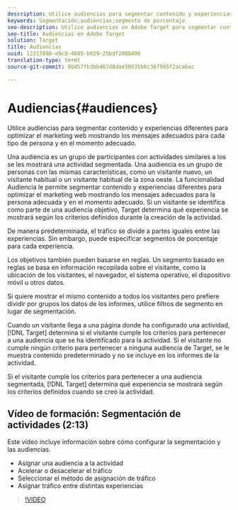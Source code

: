 ```yaml
---
description: Utilice audiencias para segmentar contenido y experiencias diferentes para optimizar el marketing web mostrando los mensajes adecuados para cada tipo de persona y en el momento adecuado.
keywords: Segmentación;audiencias;segmento de porcentaje
seo-description: Utilice audiencias en Adobe Target para segmentar contenido y experiencias diferentes para optimizar el marketing web mostrando los mensajes adecuados para la persona adecuada y en el momento adecuado.
seo-title: Audiencias en Adobe Target
solution: Target
title: Audiencias
uuid: 12317898-e9c9-4605-b659-25bdf200849b
translation-type: tm+mt
source-git-commit: 8bd57fb3bb467d8dae50535b6c367995f2acabac

---
```



# Audiencias{#audiences}

Utilice audiencias para segmentar contenido y experiencias diferentes para optimizar el marketing web mostrando los mensajes adecuados para cada tipo de persona y en el momento adecuado.

Una audiencia es un grupo de participantes con actividades similares a los se les mostrará una actividad segmentada.  Una audiencia es un grupo de personas con las mismas características, como un visitante nuevo, un visitante habitual o un visitante habitual de la zona oeste. La funcionalidad Audiencia le permite segmentar contenido y experiencias diferentes para optimizar el marketing web mostrando los mensajes adecuados para la persona adecuada y en el momento adecuado. Si un visitante se identifica como parte de una audiencia objetivo, Target determina qué experiencia se mostrará según los criterios definidos durante la creación de la actividad.

De manera predeterminada, el tráfico se divide a partes iguales entre las experiencias. Sin embargo, puede especificar segmentos de porcentaje para cada experiencia.

Los objetivos también pueden basarse en reglas. Un segmento basado en reglas se basa en información recopilada sobre el visitante, como la ubicación de los visitantes, el navegador, el sistema operativo, el dispositivo móvil u otros datos.

Si quiere mostrar el mismo contenido a todos los visitantes pero prefiere dividir por grupos los datos de los informes, utilice filtros de segmento en lugar de segmentación.

Cuando un visitante llega a una página donde ha configurado una actividad, [!DNL Target] determina si el visitante cumple los criterios para pertenecer a una audiencia que se ha identificado para la actividad. Si el visitante no cumple ningún criterio para pertenecer a ninguna audiencia de Target, se le muestra contenido predeterminado y no se incluye en los informes de la actividad.

Si el visitante cumple los criterios para pertenecer a una audiencia segmentada, [!DNL Target] determina qué experiencia se mostrará según los criterios definidos cuando se creó la actividad.

## Vídeo de formación: Segmentación de actividades (2:13)

Este vídeo incluye información sobre cómo configurar la segmentación y las audiencias.

* Asignar una audiencia a la actividad
* Acelerar o desacelerar el tráfico
* Seleccionar el método de asignación de tráfico
* Asignar tráfico entre distintas experiencias

>[!VIDEO](https://video.tv.adobe.com/v/17385?captions=spa)
